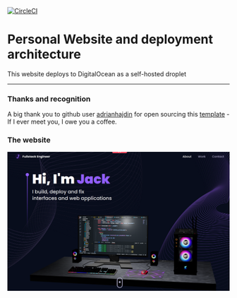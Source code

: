 [![CircleCI](https://dl.circleci.com/status-badge/img/gh/jackdek11/personal-website/tree/main.svg?style=svg)](https://dl.circleci.com/status-badge/redirect/gh/jackdek11/personal-website/tree/main)
# Personal Website and deployment architecture
This website deploys to DigitalOcean as a self-hosted droplet

---
### Thanks and recognition
A big thank you to github user [adrianhajdin](https://github.com/adrianhajdin/) for open sourcing this [template](https://github.com/adrianhajdin/project_3D_developer_portfolio) - If I ever meet you, I owe you a coffee.

### The website
![home page](./docs/home_page.png)